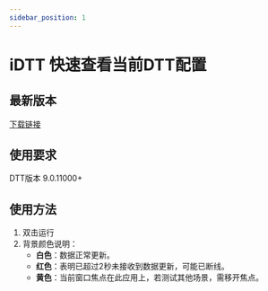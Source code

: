 ```yaml
---
sidebar_position: 1
---
```


# iDTT 快速查看当前DTT配置

## 最新版本
[下载链接](https://lenovobeijing-my.sharepoint.com/:u:/g/personal/liuty24_lenovo_com/EXQ37J9QwqdHk4UvfR66AiIBiZnccmp_mU1hXPaxiT-7rg?e=s1Gryz)

## 使用要求
DTT版本 9.0.11000+

## 使用方法
1. 双击运行
2. 背景颜色说明：
   - **白色**：数据正常更新。
   - **红色**：表明已超过2秒未接收到数据更新，可能已断线。
   - **黄色**：当前窗口焦点在此应用上，若测试其他场景，需移开焦点。
   
